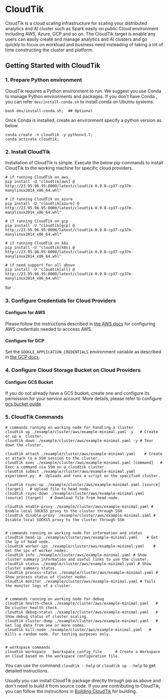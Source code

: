 # CloudTik

CloudTik is a cloud scaling infrastructure for scaling your distributed analytics and AI cluster such as Spark easily
on public Cloud environment including AWS, Azure, GCP and so on. The CloudTik target is enable any users can
easily create and manage analytics and AI clusters and go quickly to focus on workload and business need insteading
of taking a lot of time constructing the cluster and platform.


## Getting Started with CloudTik
### 1. Prepare Python environment
CloudTik requires a Python environment to run. We suggest you use Conda to manage Python environments and packages. If you don't have Conda , you can refer ```dev/install-conda.sh``` to install conda on Ubuntu systems. 
```
bash dev/install-conda.sh;  ## Optional
```
Once Conda is installed, create an environment specify a python version as below.
```
conda create -n cloudtik -y python=3.7;
conda activate cloudtik;
```
### 2. Install CloudTik
Installation of CloudTik is simple. Execute the below pip commands to install CloudTik to the working machine
for specific cloud providers.

```
# if running CloudTik on aws
pip install -U "cloudtik[aws] @ http://23.95.96.95:8000/latest/cloudtik-0.9.0-cp37-cp37m-manylinux2014_x86_64.whl"

# if running CloudTik on azure
pip install -U "cloudtik[azure] @ http://23.95.96.95:8000/latest/cloudtik-0.9.0-cp37-cp37m-manylinux2014_x86_64.whl"

# if running CloudTik on gcp
pip install -U "cloudtik[gcp] @ http://23.95.96.95:8000/latest/cloudtik-0.9.0-cp37-cp37m-manylinux2014_x86_64.whl"

# if running CloudTik on k8s
pip install -U "cloudtik[k8s] @ http://23.95.96.95:8000/latest/cloudtik-0.9.0-cp37-cp37m-manylinux2014_x86_64.whl"

# if need support for all above
pip install -U "cloudtik[all] @ http://23.95.96.95:8000/latest/cloudtik-0.9.0-cp37-cp37m-manylinux2014_x86_64.whl"

```
for 
### 3. Configure Credentials for Cloud Providers

#### Configure for AWS
Please follow the instructions described in [the AWS docs](https://boto3.amazonaws.com/v1/documentation/api/latest/guide/configuration.html) for configuring AWS credentials needed to acccess AWS.

#### Configure for GCP

Set the `GOOGLE_APPLICATION_CREDENTIALS` environment variable as described in [the GCP docs](https://cloud.google.com/docs/authentication/getting-started).

### 4. Configure Cloud Storage Bucket on Cloud Providers

#### Configure GCS Bucket

If you do not already have a GCS bucket, create one and configure its permission for your service account.
More details, please refer to configure [gcs bucket guide](./doc/Configure-GCS-Bucket.md).

### 5. CloudTik Commands
```
# commands running on working node for handling a cluster
cloudtik up ./example/cluster/aws/example-minimal.yaml -y   # Create or up a  cluster.
cloudtik down ./example/cluster/aws/example-minimal.yaml -y # Tear down the cluster.

cloudtik attach ./example/cluster/aws/example-minimal.yaml    # Create or attach to a SSH session to the cluster.
cloudtik exec ./example/cluster/aws/example-minimal.yaml [command]   # Exec a command via SSH on a cloudtik cluster.
cloudtik submit ./example/cluster/aws/example-minimal.yaml  experiment.py  #  Uploads and runs a script on the specified cluster.

cloudtik rsync-up ./example/cluster/aws/example-minimal.yaml [source] [target]   # Upload file to head node.
cloudtik rsync-down ./example/cluster/aws/example-minimal.yaml [source] [target]   # Download file from head node.

cloudtik enable-proxy ./example/cluster/aws/example-minimal.yaml # Enable local SOCKS5 proxy to the cluster through SSH
cloudtik disable-proxy ./example/cluster/aws/example-minimal.yaml # Disable local SOCKS5 proxy to the cluster through SSH


# commands running on working node for information and status
cloudtik head-ip ./example/cluster/aws/example-minimal.yaml    # Get the ip of head node.
cloudtik worker-ips ./example/cluster/aws/example-minimal.yaml    # Get the ips of worker nodes.
cloudtik info ./example/cluster/aws/example-minimal.yaml # Show cluster summary information and useful links to use the cluster.
cloudtik status ./example/cluster/aws/example-minimal.yaml # Show cluster summary status.
cloudtik process-status ./example/cluster/aws/example-minimal.yaml # Show process status of cluster nodes.
cloudtik monitor ./example/cluster/aws/example-minimal.yaml # Tails the monitor logs of a cluster.


# commands running on working node for debug
cloudtik health-check ./example/cluster/aws/example-minimal.yaml   # Do cluster health check.
cloudtik debug-status ./example/cluster/aws/example-minimal.yaml   # Show debug status of cluster scaling.
cloudtik cluster-dump ./example/cluster/aws/example-minimal.yaml   # Get log data from one or more nodes.
cloudtik kill-node ./example/cluster/aws/example-minimal.yaml   # Kills a random node. For testing purposes only.


# workspace commands
cloudtik workspace   $workspace_config_file      # Create a Workspace on Cloud based on the workspace configuration file.
```
You can use the command `cloudtik --help` or `cloudtik up --help` to get detailed instructions.

Usually you can install CloudTik package directly through pip as above and don't need to build it from source code. If you are contributing to CloudTik, you can follow the instrucitons in [Building CloudTik](./doc/Building.md) for building. 

